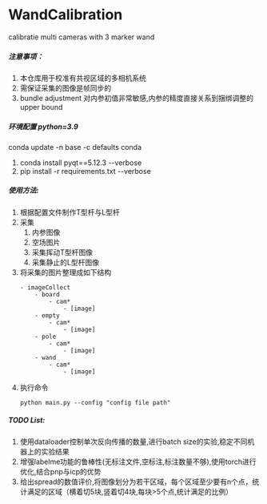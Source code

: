 # WandCalibration
calibratie multi cameras with 3 marker wand 

##### 注意事项：
1. 本仓库用于校准有共视区域的多相机系统
2. 需保证采集的图像是帧同步的
3. bundle adjustment 对内参初值非常敏感,内参的精度直接关系到捆绑调整的 upper bound

##### 环境配置 python=3.9
conda update -n base -c defaults conda
1. conda install pyqt==5.12.3 --verbose
2. pip install -r requirements.txt --verbose

##### 使用方法:
1. 根据配置文件制作T型杆与L型杆
2. 采集
    1. 内参图像
    2. 空场图片
    3. 采集挥动T型杆图像
    4. 采集静止的L型杆图像
3. 将采集的图片整理成如下结构
    ```
    - imageCollect
        - board
            - cam*
                - [image]
        - empty
            - cam*
                - [image]
        - pole
            - cam*
                - [image]
        - wand
            - cam*
                - [image]
    ```
4. 执行命令
    ```
    python main.py --config "config file path"
    ```

##### TODO List:
1. 使用dataloader控制单次反向传播的数量,进行batch size的实验,稳定不同机器上的实验结果
2. 增强labelme功能的鲁棒性(无标注文件,空标注,标注数量不够),使用torch进行优化,结合pnp与icp的优势
3. 给出spread的数值评价,将图像划分为若干区域，每个区域至少要有n个点，统计满足的区域（横着切5块,竖着切4块,每块>5个点,统计满足的比例）